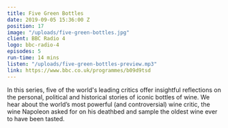 ```yaml
---
title: Five Green Bottles
date: 2019-09-05 15:36:00 Z
position: 17
image: "/uploads/five-green-bottles.jpg"
client: BBC Radio 4
logo: bbc-radio-4
episodes: 5
run-time: 14 mins
listen: "/uploads/five-green-bottles-preview.mp3"
link: https://www.bbc.co.uk/programmes/b09d9tsd
---
```


In this series, five of the world's leading critics offer insightful reflections on the personal, political and historical stories of iconic bottles of wine. We hear about the world’s most powerful (and controversial) wine critic, the wine Napoleon asked for on his deathbed and sample the oldest wine ever to have been tasted.